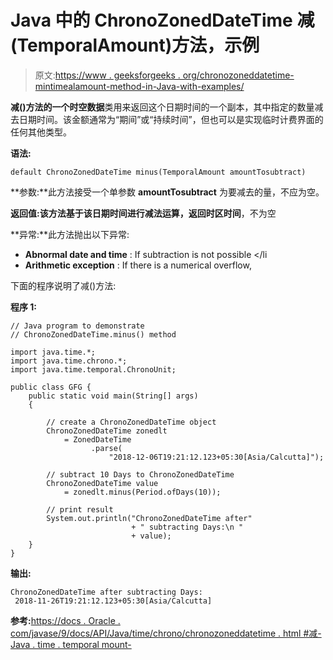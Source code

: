 # Java 中的 ChronoZonedDateTime 减(TemporalAmount)方法，示例

> 原文:[https://www . geeksforgeeks . org/chronozoneddatetime-mintimealamount-method-in-Java-with-examples/](https://www.geeksforgeeks.org/chronozoneddatetime-minustemporalamount-method-in-java-with-examples/)

**减()**方法的一个**时空数据**类用来返回这个日期时间的一个副本，其中指定的数量减去日期时间。该金额通常为“期间”或“持续时间”，但也可以是实现临时计费界面的任何其他类型。

**语法:**

```
default ChronoZonedDateTime minus(TemporalAmount amountTosubtract)

```

**参数:**此方法接受一个单参数 **amountTosubtract** 为要减去的量，不应为空。

**返回值:**该方法基于该日期时间进行减法运算，返回**时区时间**，不为空

**异常:**此方法抛出以下异常:

*   **Abnormal date and time** : If subtraction is not possible </li
*   **Arithmetic exception** : If there is a numerical overflow,

下面的程序说明了减()方法:

**程序 1:**

```
// Java program to demonstrate
// ChronoZonedDateTime.minus() method

import java.time.*;
import java.time.chrono.*;
import java.time.temporal.ChronoUnit;

public class GFG {
    public static void main(String[] args)
    {

        // create a ChronoZonedDateTime object
        ChronoZonedDateTime zonedlt
            = ZonedDateTime
                  .parse(
                      "2018-12-06T19:21:12.123+05:30[Asia/Calcutta]");

        // subtract 10 Days to ChronoZonedDateTime
        ChronoZonedDateTime value
            = zonedlt.minus(Period.ofDays(10));

        // print result
        System.out.println("ChronoZonedDateTime after"
                           + " subtracting Days:\n "
                           + value);
    }
}
```

**输出:**

```
ChronoZonedDateTime after subtracting Days:
 2018-11-26T19:21:12.123+05:30[Asia/Calcutta]

```

**参考:**[https://docs . Oracle . com/javase/9/docs/API/Java/time/chrono/chronozoneddatetime . html #减-Java . time . temporal mount-](https://docs.oracle.com/javase/9/docs/api/java/time/chrono/ChronoZonedDateTime.html#minus-java.time.temporal.TemporalAmount-)